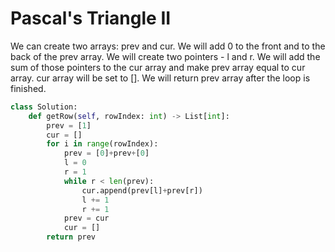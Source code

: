 # Pascal's Triangle II
We can create two arrays: prev and cur. We will add 0 to the front and to the back of the prev array. We will create two pointers - l and r. We will add the sum of those pointers to the cur array and make prev array equal to cur array. cur array will be set to []. We will return prev array after the loop is finished.
```python
class Solution:
    def getRow(self, rowIndex: int) -> List[int]:
        prev = [1]
        cur = []
        for i in range(rowIndex):
            prev = [0]+prev+[0]
            l = 0
            r = 1
            while r < len(prev):
                cur.append(prev[l]+prev[r])
                l += 1
                r += 1
            prev = cur
            cur = []
        return prev
```
